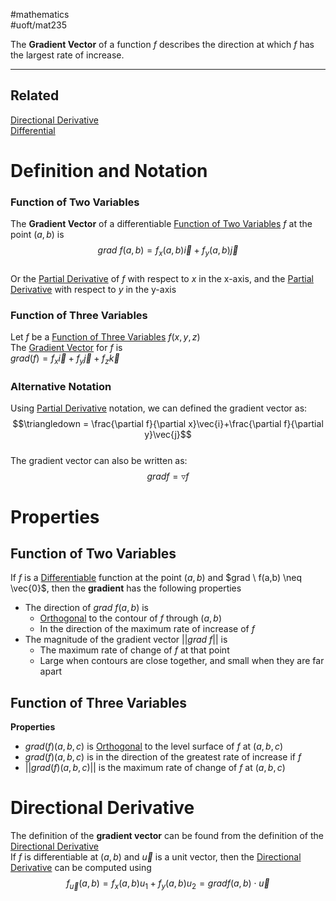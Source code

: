 #mathematics  
#uoft/mat235 

The **Gradient Vector** of a function $f$ describes the direction at which $f$ has the largest rate of increase.

---
## Related
[Directional Derivative](Directional%20Derivative.md)  
[Differential](Differential.md)

# Definition and Notation
### Function of Two Variables
The **Gradient Vector** of a differentiable [Function of Two Variables](Function%20of%20Two%20Variables.md) $f$ at the point $(a,b)$ is $$grad \ f(a,b)=f_{x}(a,b)\vec{i}+f_{y}(a,b)\vec{j}$$  
Or the [Partial Derivative](Partial%20Derivative.md) of $f$ with respect to $x$ in the x-axis, and the [Partial Derivative](Partial%20Derivative.md) with respect to $y$ in the y-axis

### Function of Three Variables
Let $f$ be a [Function of Three Variables](Function%20of%20Three%20Variables) $f(x,y,z)$  
The [Gradient Vector](.md) for $f$ is  
	$grad(f)=f_{x}\vec i + f_{y}\vec j + f_{z}\vec k$


### Alternative Notation
Using [Partial Derivative](Partial%20Derivative.md) notation, we can defined the gradient vector as: $$\triangledown = \frac{\partial f}{\partial x}\vec{i}+\frac{\partial f}{\partial y}\vec{j}$$  
The gradient vector can also be written as: $$grad f = \triangledown f$$
# Properties
## Function of Two Variables
If $f$ is a [Differentiable](Differentiable) function at the point $(a,b)$ and $grad \ f(a,b) \neq \vec{0}$, then the **gradient** has the following properties
- The direction of $grad \ f(a,b)$ is 
	- [Orthogonal](Orthogonal.md) to the contour of $f$ through $(a,b)$
	- In the direction of the maximum rate of increase of $f$
- The magnitude of the gradient vector $||grad \ f||$ is  
	- The maximum rate of change of $f$ at that point
	- Large when contours are close together, and small when they are far apart

## Function of Three Variables
**Properties**
-  $grad(f)(a,b,c)$ is  [Orthogonal](Orthogonal.md) to the level surface of $f$ at $(a,b,c)$
-  $grad(f)(a,b,c)$ is in the direction of the greatest rate of increase if $f$
-  $||grad(f)(a,b,c)||$ is the maximum rate of change of $f$ at $(a,b,c)$

# Directional Derivative
The definition of the **gradient vector** can be found from the definition of the [Directional Derivative](Directional%20Derivative.md)  
If $f$ is differentiable at $(a,b)$ and $\vec{u}$ is a unit vector, then the [Directional Derivative](Directional%20Derivative.md) can be computed using $$f_{\vec{u}}(a,b)=f_{x}(a,b)u_{1}+f_{y}(a,b)u_{2}=gradf(a,b)\cdot \vec{u}$$